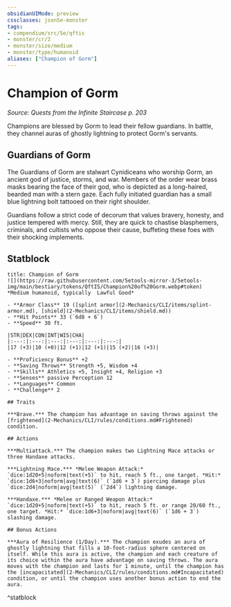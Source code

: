 ```yaml
---
obsidianUIMode: preview
cssclasses: json5e-monster
tags:
- compendium/src/5e/qftis
- monster/cr/2
- monster/size/medium
- monster/type/humanoid
aliases: ["Champion of Gorm"]
---
```

# Champion of Gorm
*Source: Quests from the Infinite Staircase p. 203*  

Champions are blessed by Gorm to lead their fellow guardians. In battle, they channel auras of ghostly lightning to protect Gorm's servants.

## Guardians of Gorm

The Guardians of Gorm are stalwart Cynidiceans who worship Gorm, an ancient god of justice, storms, and war. Members of the order wear brass masks bearing the face of their god, who is depicted as a long-haired, bearded man with a stern gaze. Each fully initiated guardian has a small blue lightning bolt tattooed on their right shoulder.

Guardians follow a strict code of decorum that values bravery, honesty, and justice tempered with mercy. Still, they are quick to chastise blasphemers, criminals, and cultists who oppose their cause, buffeting these foes with their shocking implements.

## Statblock

```ad-statblock
title: Champion of Gorm
![](https://raw.githubusercontent.com/5etools-mirror-3/5etools-img/main/bestiary/tokens/QftIS/Champion%20of%20Gorm.webp#token)
*Medium humanoid, typically  Lawful Good*

- **Armor Class** 19 ([splint armor](2-Mechanics/CLI/items/splint-armor.md), [shield](2-Mechanics/CLI/items/shield.md))
- **Hit Points** 33 (`6d8 + 6`)
- **Speed** 30 ft.

|STR|DEX|CON|INT|WIS|CHA|
|:---:|:---:|:---:|:---:|:---:|:---:|
|17 (+3)|10 (+0)|12 (+1)|12 (+1)|15 (+2)|16 (+3)|

- **Proficiency Bonus** +2
- **Saving Throws** Strength +5, Wisdom +4
- **Skills** Athletics +5, Insight +4, Religion +3
- **Senses** passive Perception 12
- **Languages** Common
- **Challenge** 2

## Traits

***Brave.*** The champion has advantage on saving throws against the [frightened](2-Mechanics/CLI/rules/conditions.md#Frightened) condition.

## Actions

***Multiattack.*** The champion makes two Lightning Mace attacks or three Handaxe attacks.

***Lightning Mace.*** *Melee Weapon Attack:* `dice:1d20+5|noform|text(+5)` to hit, reach 5 ft., one target. *Hit:* `dice:1d6+3|noform|avg|text(6)` (`1d6 + 3`) piercing damage plus `dice:2d4|noform|avg|text(5)` (`2d4`) lightning damage.

***Handaxe.*** *Melee or Ranged Weapon Attack:* `dice:1d20+5|noform|text(+5)` to hit, reach 5 ft. or range 20/60 ft., one target. *Hit:* `dice:1d6+3|noform|avg|text(6)` (`1d6 + 3`) slashing damage.

## Bonus Actions

***Aura of Resilience (1/Day).*** The champion exudes an aura of ghostly lightning that fills a 10-foot-radius sphere centered on itself. While this aura is active, the champion and each creature of its choice within the aura have advantage on saving throws. The aura moves with the champion and lasts for 1 minute, until the champion has the [incapacitated](2-Mechanics/CLI/rules/conditions.md#Incapacitated) condition, or until the champion uses another bonus action to end the aura.
```
^statblock